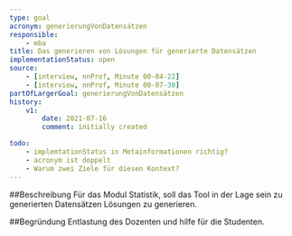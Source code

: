 ```yaml
---
type: goal
acronym: generierungVonDatensätzen
responsible:
    - mba
title: Das generieren von Lösungen für generierte Datensätzen
implementationStatus: open
source:
    - [interview, nnProf, Minute 00-04-22]
    - [interview, nnProf, Minute 00-07-30]
partOfLargerGoal: generierungVonDatensätzen
history:
    v1:
        date: 2021-07-16
        comment: initially created

todo:
    - implemtationStatus in Metainformationen richtig?
    - acronym ist doppelt
    - Warum zwei Ziele für diesen Kontext?
---
```


##Beschreibung
Für das Modul Statistik, soll das Tool in der Lage sein zu generierten Datensätzen Lösungen zu generieren.

##Begründung
Entlastung des Dozenten und hilfe für die Studenten. 
